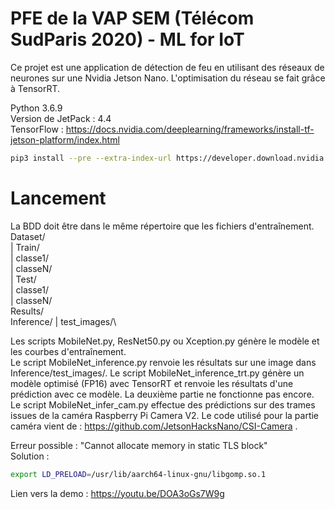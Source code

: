 # PFE de la VAP SEM (Télécom SudParis 2020)  - ML for IoT



Ce projet est une application de détection de feu en utilisant des réseaux de neurones sur une Nvidia Jetson Nano. L'optimisation du réseau se fait grâce à TensorRT.

Python 3.6.9\
Version de JetPack : 4.4\
TensorFlow : https://docs.nvidia.com/deeplearning/frameworks/install-tf-jetson-platform/index.html
```bash
pip3 install --pre --extra-index-url https://developer.download.nvidia.com/compute/redist/jp/v44 tensorflow
```
# Lancement
La BDD doit être dans le même répertoire que les fichiers d'entraînement.\
Dataset/\
| Train/\
|   classe1/\
|   classeN/\
| Test/\
|   classe1/\
|   classeN/\
Results/\
Inference/
| test_images/\

Les scripts MobileNet.py, ResNet50.py ou Xception.py génère le modèle et les courbes d'entraînement.\
Le script MobileNet_inference.py renvoie les résultats sur une image dans  Inference/test_images/.
Le script MobileNet_inference_trt.py génère un modèle optimisé (FP16) avec TensorRT et renvoie les résultats d'une prédiction avec ce modèle. La deuxième partie ne fonctionne pas encore.
Le script MobileNet_infer_cam.py effectue des prédictions sur des trames issues de la caméra Raspberry Pi Camera V2. Le code utilisé pour la partie caméra vient de : https://github.com/JetsonHacksNano/CSI-Camera .

Erreur possible : "Cannot allocate memory in static TLS block"\
Solution :
```bash
export LD_PRELOAD=/usr/lib/aarch64-linux-gnu/libgomp.so.1
```

Lien vers la demo : https://youtu.be/DOA3oGs7W9g
